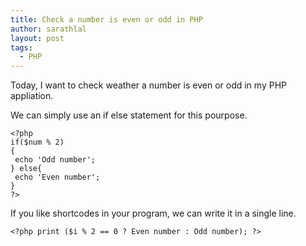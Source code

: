 ```yaml
---
title: Check a number is even or odd in PHP
author: sarathlal
layout: post
tags:
  - PHP
---
```

Today, I want to check weather a number is even or odd in my PHP appliation.

We can simply use an if else statement for this pourpose.

	<?php
	if($num % 2)
	{
	 echo 'Odd number';
	} else{
	 echo 'Even number';
	}
	?>

If you like shortcodes in your program, we can write it in a single line.

	<?php print ($i % 2 == 0 ? Even number : Odd number); ?>
